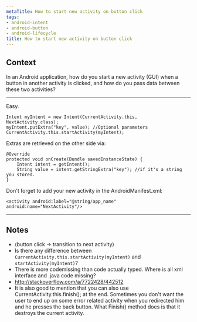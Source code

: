 ```yaml
---
metaTitle: How to start new activity on button click
tags:
- android-intent
- android-button
- android-lifecycle
title: How to start new activity on button click
---
```


## Context

In an Android application, how do you start a new activity (GUI) when a button in another activity is clicked, and how do you pass data between these two activities?



---

Easy.



```
Intent myIntent = new Intent(CurrentActivity.this, NextActivity.class);
myIntent.putExtra("key", value); //Optional parameters
CurrentActivity.this.startActivity(myIntent);

```

Extras are retrieved on the other side via:



```
@Override
protected void onCreate(Bundle savedInstanceState) {
    Intent intent = getIntent();
    String value = intent.getStringExtra("key"); //if it's a string you stored.
}

```

Don't forget to add your new activity in the AndroidManifest.xml:



```
<activity android:label="@string/app_name" android:name="NextActivity"/>

```


---

## Notes

- (button click → transition to next activity)
- Is there any difference between `CurrentActivity.this.startActivity(myIntent)` and `startActivity(myIntent)`?
- There is more codemissing than code actually typed. Where is all xml interface and .java code missing?
- http://stackoverflow.com/a/7722428/442512
- It is also good to mention that you can also use CurrentActivity.this.finish(); at the end. Sometimes you don't want the user to end up on some error related activity when you redirected him and he presses the back button. What Finish() method does is that it destroys the current activity.
